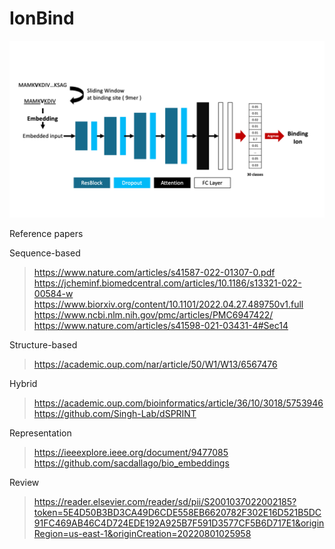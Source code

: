 # IonBind
![Model Structure](https://github.com/SuhanC/IonBind/blob/main/IonBind.png?raw=true)




Reference papers

Sequence-based
> https://www.nature.com/articles/s41587-022-01307-0.pdf
> https://jcheminf.biomedcentral.com/articles/10.1186/s13321-022-00584-w
> https://www.biorxiv.org/content/10.1101/2022.04.27.489750v1.full
> https://www.ncbi.nlm.nih.gov/pmc/articles/PMC6947422/
> https://www.nature.com/articles/s41598-021-03431-4#Sec14

Structure-based
> https://academic.oup.com/nar/article/50/W1/W13/6567476

Hybrid
> https://academic.oup.com/bioinformatics/article/36/10/3018/5753946
> https://github.com/Singh-Lab/dSPRINT
>

Representation
> https://ieeexplore.ieee.org/document/9477085
> https://github.com/sacdallago/bio_embeddings

Review
> https://reader.elsevier.com/reader/sd/pii/S2001037022002185?token=5E4D50B3BD3CA49D6CDE558EB6620782F302E16D521B5DC91FC469AB46C4D724EDE192A925B7F591D3577CF5B6D717E1&originRegion=us-east-1&originCreation=20220801025958

